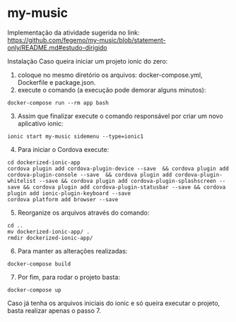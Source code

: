 # my-music
Implementação da atividade sugerida no link: https://github.com/fegemo/my-music/blob/statement-only/README.md#estudo-dirigido


Instalação
 Caso queira iniciar um projeto ionic do zero:
  1) coloque no mesmo diretório os arquivos: docker-compose.yml, Dockerfile e package.json.
  2) execute o comando (a execução pode demorar alguns minutos): 
    
  ````
  docker-compose run --rm app bash

  ````
   3) Assim que finalizar execute o comando responsável por criar um novo aplicativo ionic:
  ````
  ionic start my-music sidemenu --type=ionic1

  ````
   4) Para iniciar o Cordova execute:
  ````
  cd dockerized-ionic-app
  cordova plugin add cordova-plugin-device --save  && cordova plugin add cordova-plugin-console --save  && cordova plugin add cordova-plugin-whitelist --save && cordova plugin add cordova-plugin-splashscreen --save && cordova plugin add cordova-plugin-statusbar --save && cordova plugin add ionic-plugin-keyboard --save
  cordova platform add browser --save
  ````
   5) Reorganize os arquivos através do comando:
  ````
  cd ..
  mv dockerized-ionic-app/ .
  rmdir dockerized-ionic-app/

  ````
   6) Para manter as alterações realizadas:
  ````
  docker-compose build

  ````
   7) Por fim, para rodar o projeto basta:
  ````
  docker-compose up

  ````
 Caso já tenha os arquivos iniciais do ionic e só queira executar o projeto, basta realizar apenas o passo 7.
   

   
